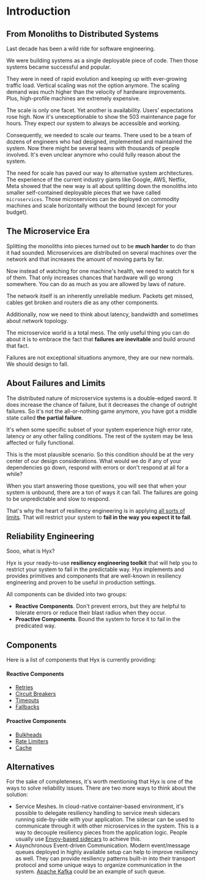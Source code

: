 # Introduction

## From Monoliths to Distributed Systems

Last decade has been a wild ride for software engineering. 

We were building systems as a single deployable piece of code. 
Then those systems became successful and popular. 

They were in need of rapid evolution and keeping up with ever-growing traffic load. 
Vertical scaling was not the option anymore. The scaling demand was much higher than the velocity of hardware improvements. 
Plus, high-profile machines are extremely expensive.

The scale is only one facet. Yet another is availability. 
Users' expectations rose high. Now it's unexceptionable to show the 503 maintenance page for hours. 
They expect our system to always be accessible and working.

Consequently, we needed to scale our teams. There used to be a team of dozens of engineers who had designed, implemented and maintained the system.
Now there might be several teams with thousands of people involved. It's even unclear anymore who could fully reason about the system.

The need for scale has paved our way to alternative system architectures. 
The experience of the current industry giants like Google, AWS, Netflix, Meta showed that the new way is all about 
splitting down the monoliths into smaller self-contained deployable pieces that we have called `microservices`. 
Those microservices can be deployed on commodity machines and scale horizontally without the bound (except for your budget).

## The Microservice Era

Splitting the monoliths into pieces turned out to be **much harder** to do than it had sounded. 
Microservices are distributed on several machines over the network and that increases the amount of moving parts by far.

Now instead of watching for one machine's health, we need to watch for `N` of them. 
That only increases chances that hardware will go wrong somewhere. 
You can do as much as you are allowed by laws of nature.

The network itself is an inherently unreliable medium. 
Packets get missed, cables get broken and routers die as any other components.

Additionally, now we need to think about latency, bandwidth and sometimes about network topology.

The microservice world is a total mess. 
The only useful thing you can do about it is to embrace the fact that **failures are inevitable** and build around that fact.

Failures are not exceptional situations anymore, they are our new normals. We should design to fall.

## About Failures and Limits

The distributed nature of microservice systems is a double-edged sword. 
It does increase the chance of failure, but it decreases the change of outright failures. 
So it's not the all-or-nothing game anymore, you have got a middle state called **the partial failure**.

It's when some specific subset of your system experience high error rate, latency or any other failing conditions. 
The rest of the system may be less affected or fully functional.

This is the most plausible scenario. So this condition should be at the very center of our design considerations. 
What would we do if any of your dependencies go down, respond with errors or don't respond at all for a while?

When you start answering those questions, you will see that when your system is unbound, there are a ton of ways it can fail.
The failures are going to be unpredictable and slow to respond.

That's why the heart of resiliency engineering is
in applying [all sorts of limits](https://bravenewgeek.com/take-it-to-the-limit-considerations-for-building-reliable-systems/).
That will restrict your system to **fail in the way you expect it to fail**.

## Reliability Engineering

Sooo, what is Hyx? 

Hyx is your ready-to-use **resiliency engineering toolkit** that will help you to restrict your system to fail in the predictable way.
Hyx implements and provides primitives and components that are well-known in resiliency engineering and proven to be useful in production settings.

All components can be divided into two groups:

- **Reactive Components**. Don't prevent errors, but they are helpful to tolerate errors or reduce their blast radius when they occur.
- **Proactive Components**. Bound the system to force it to fail in the predicated way.

## Components

Here is a list of components that Hyx is currently providing:

#### Reactive Components

- [Retries](retry.md)
- [Circuit Breakers](circuit_breakers.md)
- [Timeouts](timeout.md)
- [Fallbacks](fallback.md)

#### Proactive Components

- [Bulkheads](bulkhead.md)
- [Rate Limiters](rate_limiter.md)
- [Cache](cache.md)


## Alternatives

For the sake of completeness, it's worth mentioning that Hyx is one of the ways to solve reliability issues.
There are two more ways to think about the solution:

- Service Meshes. In cloud-native container-based environment, it's possible to delegate resiliency handling to service mesh sidecars running side-by-side with your application. 
    The sidecar can be used to communicate through it with other microservices in the system. 
    This is a way to decouple resiliency pieces from the application logic.
    People usually use [Envoy-based sidecars](https://www.envoyproxy.io/) to achieve this.
- Asynchronous Event-driven Communication. Modern event/message queues deployed in highly available setup can help to improve resiliency as well. 
  They can provide resiliency patterns built-in into their transport protocol and some unique ways to organize communication in the system. [Apache Kafka](https://kafka.apache.org/) could be an example of such queue.
